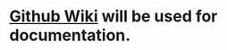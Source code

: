 # [Github Wiki](https://github.com/menghaoyu2002/CSC302-TeamRocket/wiki) will be used for documentation.

